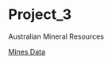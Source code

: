 # Project_3
Australian Mineral Resources


[Mines Data](https://dasc.dmirs.wa.gov.au/home?productAlias=MINEDEXOperatingMines)